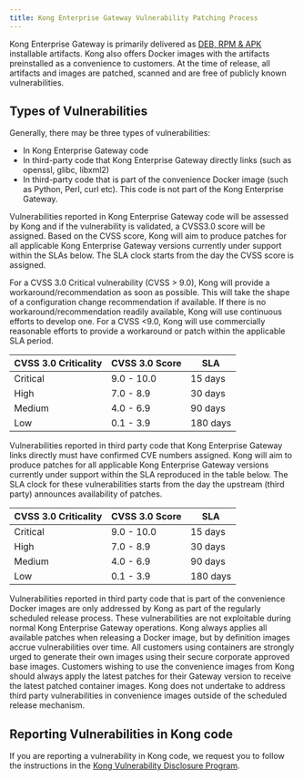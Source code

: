 ```yaml
---
title: Kong Enterprise Gateway Vulnerability Patching Process
---
```


Kong Enterprise Gateway is primarily delivered as [DEB, RPM & APK](/gateway/{{page.kong_version}}/support-policy/#supported-versions) installable artifacts. Kong also offers Docker images with the artifacts preinstalled as a convenience to customers.  At the time of release, all artifacts and images are patched, scanned and are free of publicly known vulnerabilities. 

## Types of Vulnerabilities

Generally, there may be three types of vulnerabilities:
* In Kong Enterprise Gateway code
* In third-party code that Kong Enterprise Gateway directly links (such as openssl, glibc, libxml2)
* In third-party code that is part of the convenience Docker image (such as Python, Perl, curl etc). This code is not part of the Kong Enterprise Gateway.

Vulnerabilities reported in Kong Enterprise Gateway code will be assessed by Kong and if the vulnerability is validated, a CVSS3.0 score will be assigned. Based on the CVSS score, Kong will aim to produce patches for all applicable Kong Enterprise Gateway versions currently under support within the SLAs below. The SLA clock starts from the day the CVSS score is assigned.

For a CVSS 3.0 Critical vulnerability (CVSS > 9.0), Kong will provide a workaround/recommendation as soon as possible.  This will take the shape of a configuration change recommendation if available. If there is no workaround/recommendation readily available, Kong will use continuous efforts to develop one.  For a CVSS <9.0, Kong will use commercially reasonable efforts to provide a workaround or patch within the applicable SLA period.

|  CVSS 3.0 Criticality | CVSS 3.0 Score |  SLA |
|---|---|---|
| Critical  | 9.0 - 10.0  |  15 days |
| High  |  7.0 - 8.9 |  30 days |
|  Medium |  4.0 - 6.9 |  90 days |
|  Low |  0.1 - 3.9 | 180 days  |


Vulnerabilities reported in third party code that Kong Enterprise Gateway links directly must have confirmed CVE numbers assigned. Kong will aim to produce patches for all applicable Kong Enterprise Gateway versions currently under support within the SLA reproduced in the table below. The SLA clock for these vulnerabilities starts from the day the upstream (third party) announces availability of patches.  

|  CVSS 3.0 Criticality | CVSS 3.0 Score |  SLA |
|---|---|---|
| Critical  | 9.0 - 10.0  |  15 days |
| High  |  7.0 - 8.9 |  30 days |
|  Medium |  4.0 - 6.9 |  90 days |
|  Low |  0.1 - 3.9 | 180 days  |


Vulnerabilities reported in third party code that is part of the convenience Docker images are only addressed by Kong as part of the regularly scheduled release process. These vulnerabilities are not exploitable during normal Kong Enterprise Gateway operations. Kong always applies all available patches when releasing a Docker image, but by definition images accrue vulnerabilities over time. All customers using containers are strongly urged to generate their own images using their secure corporate approved base images. Customers wishing to use the convenience images from Kong should always apply the latest patches for their Gateway version to receive the latest patched container images. Kong does not undertake to address third party vulnerabilities in convenience images outside of the scheduled release mechanism.

## Reporting Vulnerabilities in Kong code

If you are reporting a vulnerability in Kong code, we request you to follow the instructions in the [Kong Vulnerability Disclosure Program](https://konghq.com/compliance/bug-bounty). 

